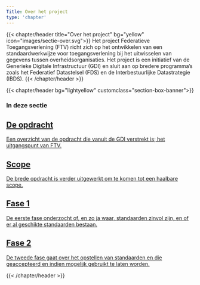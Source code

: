 ```yaml
---
Title: Over het project
type: 'chapter'
---
```


{{< chapter/header title="Over het project" bg="yellow" icon="images/sectie-over.svg">}}
Het project Federatieve Toegangsverlening (FTV) richt zich op het ontwikkelen van een standaardwerkwijze voor toegangsverlening bij het uitwisselen van gegevens tussen overheidsorganisaties. Het project is een initiatief van de Generieke Digitale Infrastructuur (GDI) en sluit aan op bredere programma’s zoals het Federatief Datastelsel (FDS) en de Interbestuurlijke Datastrategie (IBDS).
{{< /chapter/header >}}

{{< chapter/header bg="lightyellow" customclass="section-box-banner">}}

### In deze sectie

<div class="section-home-wrapper">
    <div class="section-home-box">
        <a href="opdracht">
            <h2 class="nl-heading nl-heading--level-4 rhc-heading">
                De opdracht
            </h2>
            <p>
               Een overzicht van de opdracht die vanuit de GDI verstrekt is; het uitgangspunt van FTV.
            </p>
        </a>
    </div>
    <div class="section-home-box">
        <a href="scope">
            <h2 class="nl-heading nl-heading--level-4 rhc-heading">
                Scope
            </h2>
            <p class="utrecht-paragraph">
                De brede opdracht is verder uitgewerkt om te komen tot een haalbare scope.
            </p>
        </a>
    </div>
    <div class="section-home-box">
        <a href="fase1">
            <h2 class="nl-heading nl-heading--level-4 rhc-heading">
                Fase 1
            </h2>
            <p class="utrecht-paragraph">
                De eerste fase onderzocht of, en zo ja waar, standaarden zinvol zijn, en of er al geschikte standaarden bestaan.
            </p>
        </a>
    </div>
    <div class="section-home-box">
        <a href="fase2">
            <h2 class="nl-heading nl-heading--level-4 rhc-heading">
                Fase 2
            </h2>
            <p class="utrecht-paragraph">
                De tweede fase gaat over het opstellen van standaarden en die geaccepteerd en indien mogelijk gebruikt te laten worden.
            </p>
        </a>
    </div>
</div>
{{< /chapter/header >}}